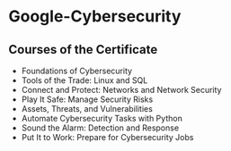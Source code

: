 # Google-Cybersecurity




## Courses of the Certificate

- Foundations of Cybersecurity
- Tools of the Trade: Linux and SQL
- Connect and Protect: Networks and Network Security
- Play It Safe: Manage Security Risks
- Assets, Threats, and Vulnerabilities
- Automate Cybersecurity Tasks with Python
- Sound the Alarm: Detection and Response
- Put It to Work: Prepare for Cybersecurity Jobs






